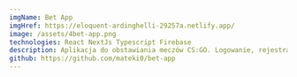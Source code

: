 ```yaml
---
imgName: Bet App
imgHref: https://eloquent-ardinghelli-29257a.netlify.app/
image: /assets/4bet-app.png
technologies: React NextJs Typescript Firebase
description: Aplikacja do obstawiania meczów CS:GO. Logowanie, rejestracja, oraz baza danych zrobione przy użyciu firebase.
github: https://github.com/mateki0/bet-app
---
```

